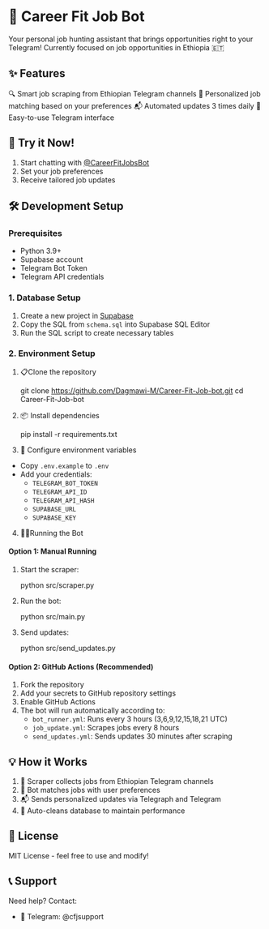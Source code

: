 # 🤖 Career Fit Job Bot

Your personal job hunting assistant that brings opportunities right to your Telegram! Currently focused on job opportunities in Ethiopia 🇪🇹

## ✨ Features

🔍 Smart job scraping from Ethiopian Telegram channels
🎯 Personalized job matching based on your preferences
📬 Automated updates 3 times daily
📱 Easy-to-use Telegram interface

## 🚀 Try it Now!

1. Start chatting with [@CareerFitJobsBot](https://t.me/CareerFitJobsBot)
2. Set your job preferences
3. Receive tailored job updates

## 🛠️ Development Setup

### Prerequisites

- Python 3.9+
- Supabase account
- Telegram Bot Token
- Telegram API credentials

### 1. Database Setup

1. Create a new project in [Supabase](https://supabase.com)
2. Copy the SQL from `schema.sql` into Supabase SQL Editor
3. Run the SQL script to create necessary tables

### 2. Environment Setup

1. 📋Clone the repository

    git clone https://github.com/Dagmawi-M/Career-Fit-Job-bot.git
    cd Career-Fit-Job-bot

2. 📦 Install dependencies

    pip install -r requirements.txt

3. 🔑 Configure environment variables

- Copy `.env.example` to `.env`
- Add your credentials:
  - `TELEGRAM_BOT_TOKEN`
  - `TELEGRAM_API_ID`
  - `TELEGRAM_API_HASH`
  - `SUPABASE_URL`
  - `SUPABASE_KEY`

4. 🏃‍♂️Running the Bot

#### Option 1: Manual Running

1. Start the scraper:

    python src/scraper.py

2. Run the bot:

    python src/main.py

3. Send updates:

    python src/send_updates.py

#### Option 2: GitHub Actions (Recommended)

1. Fork the repository
2. Add your secrets to GitHub repository settings
3. Enable GitHub Actions
4. The bot will run automatically according to:
   - `bot_runner.yml`: Runs every 3 hours (3,6,9,12,15,18,21 UTC)
   - `job_update.yml`: Scrapes jobs every 8 hours
   - `send_updates.yml`: Sends updates 30 minutes after scraping

## 💡 How it Works

1. 🤖 Scraper collects jobs from Ethiopian Telegram channels
2. 🎯 Bot matches jobs with user preferences
3. 📬 Sends personalized updates via Telegraph and Telegram
4. 🧹 Auto-cleans database to maintain performance

## 📝 License

MIT License - feel free to use and modify!

## 📞 Support

Need help? Contact:
- 💬 Telegram: @cfjsupport


